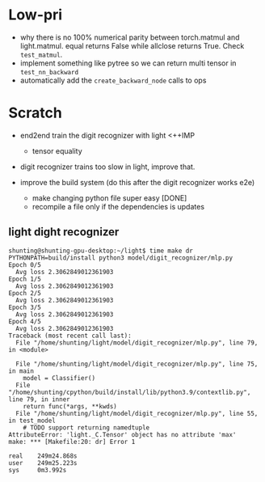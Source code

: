 # Low-pri
- why there is no 100% numerical parity between torch.matmul and light.matmul. equal returns False while allclose returns True. Check `test_matmul`.
- implement something like pytree so we can return multi tensor in `test_nn_backward`
- automatically add the `create_backward_node` calls to ops

# Scratch
- end2end train the digit recognizer with light <++IMP
  - tensor equality

- digit recognizer trains too slow in light, improve that.

- improve the build system (do this after the digit recognizer works e2e)
  - make changing python file super easy [DONE]
  - recompile a file only if the dependencies is updates

## light dight recognizer
``` why the loss does not decrease
shunting@shunting-gpu-desktop:~/light$ time make dr
PYTHONPATH=build/install python3 model/digit_recognizer/mlp.py
Epoch 0/5
  Avg loss 2.3062849012361903
Epoch 1/5
  Avg loss 2.3062849012361903
Epoch 2/5
  Avg loss 2.3062849012361903
Epoch 3/5
  Avg loss 2.3062849012361903
Epoch 4/5
  Avg loss 2.3062849012361903
Traceback (most recent call last):
  File "/home/shunting/light/model/digit_recognizer/mlp.py", line 79, in <module>

  File "/home/shunting/light/model/digit_recognizer/mlp.py", line 75, in main
    model = Classifier()
  File "/home/shunting/cpython/build/install/lib/python3.9/contextlib.py", line 79, in inner
    return func(*args, **kwds)
  File "/home/shunting/light/model/digit_recognizer/mlp.py", line 55, in test_model
    # TODO support returning namedtuple
AttributeError: 'light._C.Tensor' object has no attribute 'max'
make: *** [Makefile:20: dr] Error 1

real    249m24.868s
user    249m25.223s
sys     0m3.992s

```
